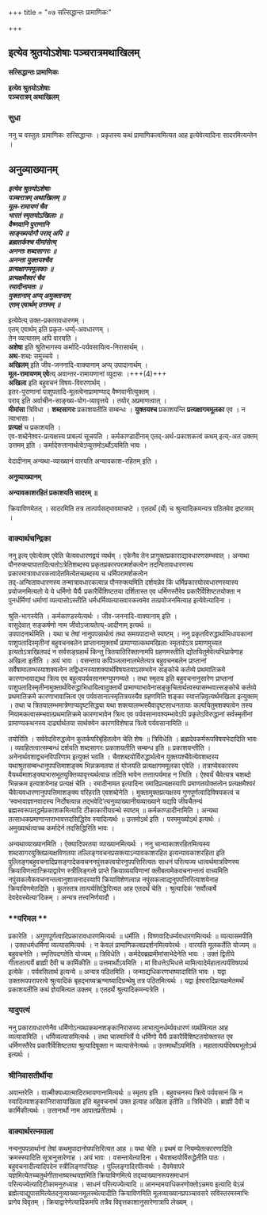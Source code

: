 +++
title = "०७ सत्सिद्धान्तः प्रामाणिकः"

+++


## इत्येव श्रुतयोऽशेषाः पञ्चरात्रमथाखिलम्

**सत्सिद्धान्तः प्रामाणिकः**

**इत्येव श्रुतयोऽशेषाः  
पञ्चरात्रम् अथाखिलम्**

### **सुधा**

ननु च वस्तुतः प्रामाणिकः सत्सिद्धान्तः । प्रकृतस्य कथं प्रामाणिकत्वमित्यत आह इत्येवेत्यादिना सादरमित्यन्तेन ।

## **अनुव्याख्यानम्**

***इत्येव श्रुतयोऽशेषाः  
पञ्चरात्रम् अथाखिलम् ॥  
मूल-रामायणं चैव  
भारतं स्मृतयोऽखिलाः ॥  
वैष्णवानि पुराणानि  
साङ्ख्ययोगौ पराव् अपि ॥  
ब्रह्मतर्कश्च मीमांसेत्य्  
अनन्तः शब्दसागरः ॥  
अनन्ता युक्तयश्चैव  
प्रत्यक्षागममूलकाः ॥  
प्रत्यक्षमैश्वरं चैव  
रमादीनामतः ॥  
मुक्तानाम् अप्य् अमुक्तानाम्  
एतम् एवार्थम् उत्तमम् ॥***

इत्येवेत्य् उक्त-प्रकारावधारणम् ।  
एतम् एवार्थम् इति प्रकृत-धर्म्य्-अवधारणम् ।  
तेन व्यत्यासम् अपि वारयति ।  
**अशेषा** इति श्रुतिभागस्य कर्मादि-पर्यवसायित्व-निरासार्थम् ।  
**अथ**-शब्दः समुच्चये ।  
**अखिलम्** इति जीव-जननादि-वाक्यानाम् अप्य् उपादानार्थम् ।  
**मूल-रामायणम् एवे**त्य् अवान्तर-रामायणानां व्युदासः ।+++(4)+++  
**अखिला** इति बहुवचनं विषय-विवरणार्थम् ।  
इतर-पुराणानां पाशुपतादि-मूलत्वेनाप्रामाण्याद् वैष्णवानीत्युक्तम् ।  
पराव् इति अर्वाचीन-साङ्ख्य-योग-व्यावृत्तये । तयोर् अप्रमाणत्वात् ।  
**मीमांसा** त्रिविधा । **शब्दसागरः** प्रकाशयतीति सम्बन्धः । **युक्तयश्च** प्रकाशयन्ति **प्रत्यक्षागममूलका** एव । न त्वाभासाः ।  
**प्रत्यक्षं** च प्रकाशयति ।  
एव-शब्देनेश्वर-प्रत्यक्षस्य प्राबल्यं सूचयति । कर्मकाण्डादीनाम् एतद्-अर्थ-प्रकाशकत्वं कथम् इत्य्-अत उक्तम् उत्तमम् इति । कर्मादेरुत्तानार्थत्वेऽप्युत्तमोऽर्थोऽयमिति भावः ।

वेदादीनाम् अन्यथा-व्याख्यानं वारयति अन्यावकाश-रहितम् इति ।

**अनुव्याख्यानम्**

**अन्यावकाशरहितं प्रकाशयति सादरम् ॥**

क्रियाविणमेतत् । सादरमिति तत्र तात्पर्यसद्भावमाचष्टे । एतदर्थं (र्थे) च श्रुत्यादिकमन्यत्र पठितमेव द्रष्टव्यम् ।

### **वाक्यार्थचन्द्रिका**

ननु इत्य् एवेत्येतम् एवेति चेत्यवधारणद्वयं व्यर्थम् । एकेनैव तेन प्रागुक्तप्रकाराद्यावधारणसम्भवात् । अन्यथा पौनरुक्त्यापातादित्यतोऽत्रेतिशब्दस्य प्रकृतप्रकारपरामर्शकत्वेन तदन्वितावधारणस्य प्रकारमात्रावधारकत्वादेतमित्येतच्छब्दस्य च धर्मिपरामर्शकत्वेन  
तद्-अन्वितावधारणस्य तन्मात्रावधारकत्वान्न पौनरुक्त्यमिति दर्शयन्नेव किं धर्मिप्रकारयोरवधारणस्यास्य प्रयोजनमित्यतो ये ये धर्मिणो यैर्यैः प्रकारैर्विशिष्टतया दर्शितास्त एव धर्मिणस्तैरेव प्रकारैर्विशिष्टतयोक्ता न पुनर्धर्मिणां धर्माणां व्यत्यासोऽस्तीति धर्मधर्मिव्यत्यासवारकत्वमेव तत्प्रयोजनमित्याह इत्येवेत्यादिना ।

श्रुति-भागस्येति । कर्मकाण्डस्येत्यर्थः । जीव-जननादि-वाक्यानाम् इति ।  
वासुदेवात् सङ्कर्षणो नाम जीवोऽजायतेत्य्-आदीनाम् इत्यर्थः ॥  
उपपादनार्थमिति । यथा च तेषां नानुपपन्नार्थत्वं तथा समयपादान्ते स्पष्टम् । ननु प्रकृतविरुद्धार्थाभिधायकानां पाशुपतादिस्मृतीनां बहुवचनबलेन प्राप्तानामुक्तार्थे प्रामाण्यात्कथमखिलाः स्मृतयोऽत्र प्रमाणमुच्यत इत्यतोऽत्राखिलपदं न सर्वसङ्ग्रहार्थं किन्तु त्रितयातिरिक्तानामपि ग्रहणमस्तीति द्योतयितुमेवेत्यभिप्रायेणाह अखिला इतीति । अयं भावः । वसन्ताय कपिञ्जलानालभेतेत्यत्र बहुवचनबलेन प्राप्तानां सर्वेषामालम्भस्याशक्यत्वेन तद्विधानस्याशक्यार्थविषयतयाऽसम्भवेन सङ्कोचे कर्तव्ये प्रथमातिक्रमे कारणाभावाद्यथा त्रित्व एव बहुत्वपर्यवसानमग्युपगम्यते । तथा स्मृतय इति बहुवचनानुसारेण प्राप्तानां पाशुपतादिस्मृतीनामुक्तार्थविरुद्धाभिधायित्वादुक्तार्थे प्रामाण्याभावेनासङ्कुचितार्थत्वस्यासम्भवात्सङ्कोचे कर्तव्ये प्रथमातिक्रमे कारणाभावात्त्रित्व एव पर्यवसानात्स्मृतित्रयस्यैव ग्रहणमिति शङ्का स्यात्तन्निवृत्यर्थमखिला इत्युक्तम् । तथा च त्रितयालम्भमात्रेणाप्यदृष्टसिद्ध्या यथा शक्त्यालम्भस्यैवादृष्टसाधनतायाः कल्पयितुमशक्यत्वेन तस्य नियामकत्वासम्भवात्प्रथमातिक्रमे कारणाभावेन त्रित्व एव पर्यवसानावश्यम्भावेऽपि प्रकृतेऽविरुद्धानां सर्वस्मृतीनां प्रामाण्यकथनस्य दार्ढ्यार्थतया सार्थक्येन कारणविशेषान्न त्रित्वे पर्यवसानामिति ॥

तयोरिति । सर्ववेदविरुद्धत्वेन कुतर्कपरिबृंहितत्वेन चेति शेषः ॥ त्रिविधेति । ब्रह्मदेवकर्मरूपविषयभेदादिति भावः । व्यवहितत्वात्सम्बन्धं दर्शयति शब्दसागरः प्रकाशयतीति सम्बन्ध इति ॥ प्रकाशयन्तीति । अनेनार्थवशाद्वचनविपरिणाम इत्युक्तं भवति । चैवशब्दयोर्विरुद्धार्थत्वेन युक्तयश्चैवेत्येवशब्दस्य यथाश्रुतसम्बन्धानुपपत्तिमाशङ्क्य भिन्नक्रमतया तं योजयति प्रत्यक्षागममूलका एवेति । तत्राप्येवकारस्य वैयर्थ्यमाशङ्क्याभासभूतयुक्तिव्यावृत्त्यर्थत्वान्न तदिति भावेन तत्तात्पर्यमाह न त्विति । ऐश्वर्यं चैवेत्यत्र चशब्दो भिन्नक्रम इत्याशयेनाह प्रत्यक्षं चेति । रमादीनामत इत्यादिना रमादिप्रत्यक्षस्यापि प्रमाणतयोक्तत्वेन प्रत्यक्षमैश्वरं चैवेत्यवधारणानुपपत्तिमाशङ्क्य परिहरति एवशब्देनेति । मुक्तामुक्तप्रत्यक्षस्य गुणपूर्णत्वादिविषयकत्वं च ‘स्वभावाज्ञानवादस्य निर्दोषत्वान्न तद्भवेदि’त्यनुव्याख्यानीयव्याख्याने यद्यपि जीवचैतन्यं ब्रह्मस्वरूपतद्धर्मप्रकाशकमित्यादि टीकाकारीयग्रन्थे स्पष्टम् ॥ कर्मकाण्डादीनामिति । अन्यथा तत्साधकप्रमाणान्तराभावत्तदसिद्धिरेव स्यादित्यर्थः ॥ उत्तमोऽर्थ इति । परममुख्योऽर्थ इत्यर्थः । अमुख्यार्थत्वाच्च कर्मादेर्न तदसिद्धिरिति भावः ।

अन्यथाव्याख्यानमिति । ऐक्यादिपरतया व्याख्यानमित्यर्थः । ननु चान्याकाशरहितमित्यस्य शब्दसागरयुक्तिप्रत्यक्षविणतया तल्लिङ्गवचनप्रसक्त्याऽन्यावकाशरहित इत्यन्यावकाशरहिता इति पुल्लिङ्गबहुवचनादिप्रसङ्गादेकवचननपुंसकत्वयोरनुपपत्तिरित्यतः साधनं परित्यज्य धात्वर्थमात्रविणस्य क्रियाविणत्वात्क्रियाद्वारेण स्त्रीलिङ्गत्वे प्राप्ते क्रियाव्ययविणानां क्लीबत्वमेकवचनान्तत्वं वाच्यमिति नपुंसकत्वैकवचनान्तत्वानुशासनादस्यापि क्रियाविशेणत्वान्न नपुंसकत्वाद्यनुपपत्तिरित्याशयेनाह क्रियाविणमेतदिति । कुतस्तत्र तात्पर्यसिद्धिरित्यत आह एतदर्थं चेति । श्रुत्यादिकं ‘सर्वोत्कर्षे देवदेवस्येत्या’दिकम् । अन्यत्र तत्त्वनिर्णयादौ ।

### **परिमल **

प्रकारेति । अगुणपूर्णत्वादिप्रकारावधारणमित्यर्थः ॥ धर्मीति । विष्णवादिधर्म्यवधारणमित्यर्थः ॥ व्यत्यासमपीति । उक्तधर्मधर्मिणां व्यत्यासमित्यर्थः । न केवलं प्रामाणिकत्वप्रदर्शनमित्यपेरर्थः । वारयति मूलकर्तेति योज्यम् ॥ बहुवचनेति । स्मृतिपदगतेति योज्यम् ॥ त्रिविधेति । कर्मदेवब्रह्ममीमांसाभेदेनेति भावः । उक्तं द्वितीये गीतातात्पर्ये ब्राह्मी दैवी च कार्मिकीति ॥ उत्तमार्थोऽयमिति । मां विधत्तेऽभिधत्ते मामित्यादेर्महातात्पर्यविषयार्थ इत्येके । पर्यवसितार्थ इत्यन्ये ॥ अन्यत्र पठितमिति । जन्माद्यधिकरणभाष्यादाविति भावः । यद्वा उक्तरूपपरापरत्वे श्रुत्यादिकं बृहद्भाष्यऋग्माष्यादिग्रन्थेषु तत्र पठितमित्यर्थः । यद्वा ईश्वरादिप्रत्यक्षमेतमर्थं प्रकाशयतीति कथं ज्ञेयमित्यत उक्तम् ॥ एतदर्थे श्रुत्यादिकमन्यत्रेति ।

### **यादुपत्यं**

ननु प्रकारावधारणेनैव धर्मिणोऽन्यथाकथनशङ्कानिरासस्य लाभात्पुनर्धर्म्यवधारणं व्यर्थमित्यत आह व्यत्यासमिति । धर्मिव्यत्यासमित्यर्थः । तथा चास्माभिर्ये ये धर्मिणो यैर्यैः प्रकारैर्विशिष्टतयोक्तास्त एव धर्मिणस्तैरेव प्रकारैर्विशिष्टतया श्रुत्यादिषूक्ता न व्यत्यासेनेत्यर्थः ॥ उत्तमार्थोऽयमिति । महातात्पर्यविषयभूतोऽर्थ इत्यर्थः ।

### **श्रीनिवासतीर्थीया**

अवान्तरेति । वाल्मीक्यध्यात्मादिरामायणानामित्यर्थः ॥ स्मृतय इति । बहुवचनस्य त्रित्वे पर्यवसानं किं न स्यादित्याशङ्कानिरासायाखिला इति बहुवचनार्थ उक्त इत्याह अखिला इतीति ॥ त्रिविधेति । ब्राह्मी दैवी च कार्मिकीत्यर्थः । उत्तानार्थो नाम आपातप्रतीतार्थः ।

### **वाक्यार्थरत्नमाला**

नन्वनुपपन्नार्थानां तेषां कथमुपादानोपपत्तिरित्यत आह ॥ यथा चेति ॥ प्रथमं वा नियम्येतत्कारणादिति क्रमस्स्यादिति सूत्रानुसारेणाह । अयं भावः । वसन्तायेत्यादिना । चैवशब्दयोर्विरुद्धेतीति पाठः । बहुवचनादीत्यादिपदेन स्त्रीलिङ्गपरिग्रहः । पुल्लिङ्गादिरपीत्यर्थः । दैवमेवापरे यज्ञमित्येतच्चतुर्थगीताभाष्यस्थयज्ञमिति क्रियाविणमित्ये तद्य्वाख्यानरूपसमाधानं परित्यज्येत्यादिटीकामनुरुध्याह । साधनं परित्यज्येत्यादि ॥ आनन्दमयाधिकरणोक्तोऽन्नमय इत्यादि येऽन्नं ब्रह्मेत्याद्युपासमित्येतदनुव्याख्यानमूलस्थेत्यादीति क्रियाविणमिति मूलव्याख्यानप्रपञ्चावसरे सविस्तरमस्माभिः प्रागेव विवृतम् । क्रियाद्वारेणेत्यादिकमपि तत्रैव विवृत्तकाशानुसारेणात्रापि लेख्यम् ।

